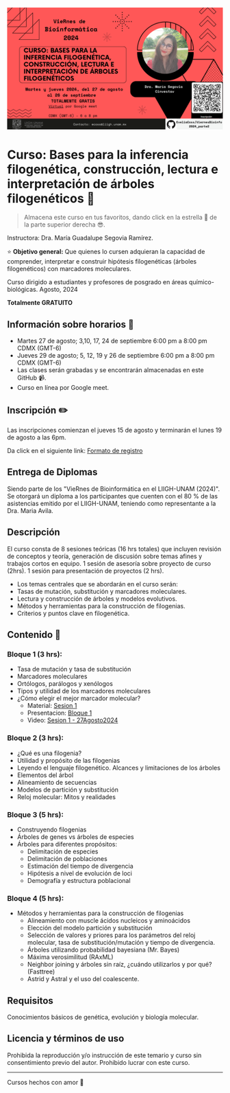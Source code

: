 <p align="center">
<img src='VieRnesBioinfo_MariaSegovia.png' width='600'>
</p>

# Curso: Bases para la inferencia filogenética, construcción, lectura e interpretación de árboles filogenéticos 🐐

> Almacena este curso en tus favoritos, dando click en la estrella 🌟 de la parte superior derecha 😎. 

Instructora: Dra. María Guadalupe Segovia Ramírez.

⭐ **Objetivo general:** Que quienes lo cursen adquieran la capacidad de comprender, interpretar e construir hipótesis filogenéticas (árboles filogenéticos) con marcadores moleculares.

Curso dirigido a estudiantes y profesores de posgrado en áreas químico-biológicas. Agosto, 2024

**Totalmente GRATUITO**

## Información sobre horarios 📆

- Martes  27 de agosto; 3,10, 17, 24 de septiembre 6:00 pm a 8:00 pm  CDMX (GMT-6)
- Jueves 29 de agosto; 5, 12, 19 y 26 de septiembre 6:00 pm a 8:00 pm  CDMX (GMT-6)
- Las clases serán grabadas y se encontrarán almacenadas en este GitHub 📹.
- Curso en línea por Google meet. 

## Inscripción ✏️

Las inscripciones comienzan el jueves 15 de agosto y terminarán el lunes 19 de agosto a las 6pm.

Da click en el siguiente link: [Formato de registro](https://forms.gle/NJaPqsHFWH8bLNax7)

## Entrega de Diplomas

Siendo parte de los "VieRnes de Bioinformática en el LIIGH-UNAM (2024)". Se otorgará un diploma a los participantes que cuenten con el 80 % de las asistencias emitido por el LIIGH-UNAM, teniendo como representante a la Dra. Maria Avila.

## Descripción 

El curso consta de 8 sesiones teóricas (16 hrs totales) que incluyen revisión de conceptos y teoría, generación de discusión sobre temas afines y trabajos cortos en equipo. 1 sesión de asesoría sobre proyecto de curso (2hrs). 1 sesión para presentación de proyectos (2 hrs).

- Los temas centrales que se abordarán en el curso serán:
- Tasas de mutación, substitución y marcadores moleculares.
- Lectura y construcción de árboles y modelos evolutivos.
- Métodos y herramientas para la construcción de filogenias.
- Criterios y puntos clave en filogenética.

## Contenido 📌

### **Bloque 1 (3 hrs):**
- Tasa de mutación y tasa de substitución
- Marcadores moleculares
- Ortólogos, parálogos y xenólogos
- Tipos y utilidad de los marcadores moleculares
- ¿Cómo elegir el mejor marcador molecular?
  * Material: [Sesion 1](https://drive.google.com/drive/folders/1ULsVeJioqVh5AD5uojFJz5u0Bu0EA5KU?usp=sharing)
  * Presentacion: [Bloque 1](https://drive.google.com/file/d/1GdDyQmeJ826-JTosRsIUFLESUyMeXgBP/view?usp=sharing)
  * Video: [Sesion 1 - 27Agosto2024](https://drive.google.com/file/d/1PuvXqUOP87qkW0ipJQfS-5exUYbxVURq/view?usp=sharing)

### **Bloque 2 (3 hrs):** 
- ¿Qué es una filogenia?
- Utilidad y propósito de las filogenias
- Leyendo el lenguaje filogenético. Alcances y limitaciones de los árboles
- Elementos del árbol
- Alineamiento de secuencias
- Modelos de partición y substitución
- Reloj molecular: Mitos y realidades

### **Bloque 3 (5 hrs):**
- Construyendo filogenias
- Árboles de genes vs árboles de especies
- Árboles para diferentes propósitos:
  * Delimitación de especies
  * Delimitación de poblaciones
  * Estimación del tiempo de divergencia
  * Hipótesis a nivel de evolución de loci
  * Demografía y estructura poblacional

### **Bloque 4 (5 hrs):**
- Métodos y herramientas para la construcción de filogenias
  * Alineamiento con muscle ácidos nucleicos y aminoácidos
  * Elección del modelo partición y substitución
  * Selección de valores y priores para los parámetros del reloj molecular, tasa de substitución/mutación y tiempo de divergencia.
  * Árboles utilizando probabilidad bayesiana (Mr. Bayes)
  * Máxima verosimilitud (RAxML)
  * Neighbor joining y árboles sin raíz, ¿cuándo utilizarlos y por qué? (Fasttree)
  * Astrid y Astral y el uso del coalescente.

## Requisitos

Conocimientos básicos de genética, evolución y biología molecular.

## Licencia y términos de uso

Prohibida la reproducción y/o instrucción de este temario y curso sin consentimiento previo del autor. Prohibido lucrar con este curso. 

-------------------
Cursos hechos con amor 💜
